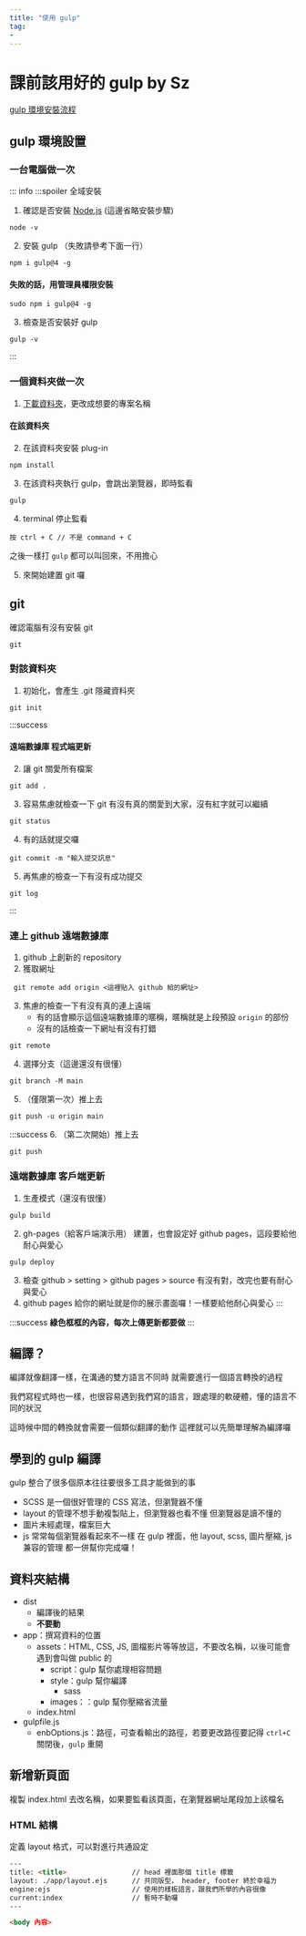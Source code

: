 ```yaml
---
title: "使用 gulp"
tag: 
- 
---
```

# 課前該用好的 gulp by Sz
[gulp 環境安裝流程](https://hackmd.io/yWpLNMPRT2yvIR4Zq_idGw?view)


## gulp 環境設置
### 一台電腦做一次
::: info
:::spoiler 全域安裝
1. 確認是否安裝 [Node.js](https://nodejs.org/en/)  (這邊省略安裝步驟)
```shell
node -v
```

2. 安裝 gulp （失敗請參考下面一行）
```shell
npm i gulp@4 -g 
```

#### 失敗的話，用管理員權限安裝
```shell
sudo npm i gulp@4 -g
```


3. 檢查是否安裝好 gulp
```shell
gulp -v
```

:::

### 一個資料夾做一次
1. [下載資料夾](https://github.com/hexschool/web-layout-training-gulp)，更改成想要的專案名稱


#### 在該資料夾
2. 在該資料夾安裝 plug-in
```shell
npm install
```

3. 在該資料夾執行 gulp，會跳出瀏覽器，即時監看
```shell
gulp
```

4. terminal 停止監看
```
按 ctrl + C // 不是 command + C
```
之後一樣打 `gulp` 都可以叫回來，不用擔心

5. 來開始建置 git 囉


## git

確認電腦有沒有安裝 git
```shell
git
```
### 對該資料夾
1. 初始化，會產生 .git 隱藏資料夾
```shell
git init
```
:::success
#### 遠端數據庫 程式端更新
2. 讓 git 關愛所有檔案
```shell
git add .
```
3. 容易焦慮就檢查一下 git 有沒有真的關愛到大家，沒有紅字就可以繼續
```shell
git status
```
4. 有的話就提交囉
```shell
git commit -m "輸入提交訊息"
```
5. 再焦慮的檢查一下有沒有成功提交
```shell
git log
```
:::


### 連上 github 遠端數據庫

1. github 上創新的 repository
2. 獲取網址
```shell
 git remote add origin <這裡貼入 github 給的網址>
```
3. 焦慮的檢查一下有沒有真的連上遠端
    - 有的話會顯示這個遠端數據庫的暱稱，暱稱就是上段預設 `origin` 的部份
    - 沒有的話檢查一下網址有沒有打錯
```shell
git remote
```

4. 選擇分支（這邊還沒有很懂）
```shell
git branch -M main
```



5. （僅限第一次）推上去
```shell
git push -u origin main
```
:::success
6. （第二次開始）推上去
```shell
git push
```
### 遠端數據庫 客戶端更新
1. 生產模式（還沒有很懂）
```shell
gulp build
```
2. gh-pages（給客戶端演示用） 建置，也會設定好 github pages，這段要給他耐心與愛心
```shell
gulp deploy
```
3. 檢查 github > setting > github pages > source 有沒有對，改完也要有耐心與愛心
4. github pages 給你的網址就是你的展示畫面囉！一樣要給他耐心與愛心
:::

:::success
**綠色框框的內容，每次上傳更新都要做**
:::

## 編譯？
編譯就像翻譯一樣，在溝通的雙方語言不同時
就需要進行一個語言轉換的過程

我們寫程式時也一樣，也很容易遇到我們寫的語言，跟處理的軟硬體，懂的語言不同的狀況

這時候中間的轉換就會需要一個類似翻譯的動作
這裡就可以先簡單理解為編譯囉

## 學到的 gulp 編譯
gulp 整合了很多個原本往往要很多工具才能做到的事
- SCSS 是一個很好管理的 CSS 寫法，但瀏覽器不懂
- layout 的管理不想手動複製貼上，但瀏覽器也看不懂
但瀏覽器是讀不懂的
- 圖片未經處理，檔案巨大
- js 常常每個瀏覽器看起來不一樣
在 gulp 裡面，他 layout, scss, 圖片壓縮, js兼容的管理 都一併幫你完成囉！

## 資料夾結構
- dist
	- 編譯後的結果
	- **不要動**
- app：撰寫資料的位置
	- assets：HTML, CSS, JS, 圖檔影片等等放這，不要改名稱，以後可能會遇到會叫做 public 的
		- script：gulp 幫你處理相容問題
		- style：gulp 幫你編譯
			- sass
		- images：：gulp 幫你壓縮省流量
	- index.html
- gulpfile.js
	- enbOptions.js：路徑，可查看輸出的路徑，若要更改路徑要記得 `ctrl+C` 關閉後，`gulp` 重開

## 新增新頁面
複製 index.html 去改名稱，如果要監看該頁面，在瀏覽器網址尾段加上該檔名

### HTML 結構
定義 layout 格式，可以對進行共通設定
```html
---
title: <title>                // head 裡面那個 title 標籤
layout: ./app/layout.ejs      // 共同版型， header, footer 終於幸福ㄌ
engine:ejs                    // 使用的樣板語言，跟我們所學的內容很像
current:index                 // 暫時不動囉
---

<body 內容>

```

